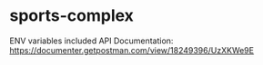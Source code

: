 # sports-complex
ENV variables included
API Documentation: https://documenter.getpostman.com/view/18249396/UzXKWe9E
